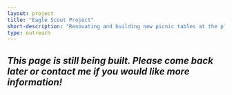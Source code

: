 ```yaml
---
layout: project
title: "Eagle Scout Project"
short-description: "Renovating and building new picnic tables at the playground of a local elementary school."
type: outreach
---
```


## *This page is still being built. Please come back later or contact me if you would like more information!*